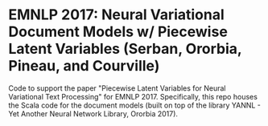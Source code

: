 # EMNLP 2017: Neural Variational Document Models w/ Piecewise Latent Variables (Serban, Ororbia, Pineau, and Courville)
Code to support the paper "Piecewise Latent Variables for Neural Variational Text Processing" for EMNLP 2017. 
Specifically, this repo houses the Scala code for the document models (built on top of the library YANNL - Yet Another Neural Network Library, Ororbia 2017).
